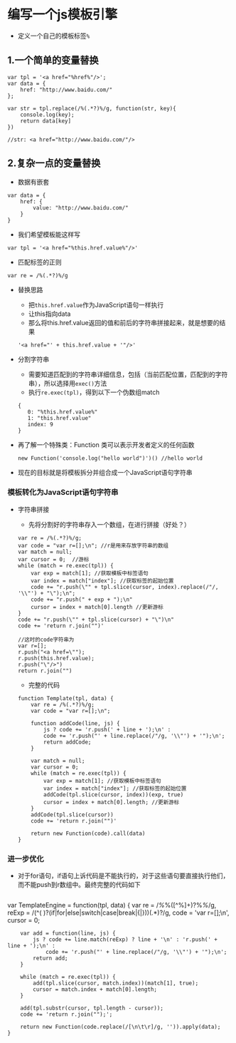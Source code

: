 # 编写一个js模板引擎
* 定义一个自己的模板标签`%`

## 1.一个简单的变量替换
```
var tpl = '<a href="%href%"/>';
var data = {
    href: "http://www.baidu.com/"
};

var str = tpl.replace(/%(.*?)%/g, function(str, key){
    console.log(key);
    return data[key]
})

//str: <a href="http://www.baidu.com/"/>

```

## 2.复杂一点的变量替换
* 数据有嵌套
```
var data = {
    href: {
        value: "http://www.baidu.com/"
    }
}
```
* 我们希望模板能这样写
```
var tpl = '<a href="%this.href.value%"/>'
```
* 匹配标签的正则
```
var re = /%(.*?)%/g
```
* 替换思路
  - 把`this.href.value`作为JavaScript语句一样执行
  - 让this指向data
  - 那么将this.href.value返回的值和前后的字符串拼接起来，就是想要的结果
  ```
  '<a href="' + this.href.value + '"/>'
  ```
* 分割字符串
  - 需要知道匹配到的字符串详细信息，包括（当前匹配位置，匹配到的字符串），所以选择用`exec()`方法
  - 执行`re.exec(tpl)`，得到以下一个伪数组match
  ```
  {
     0: "%this.href.value%"
     1: "this.href.value"
     index: 9
  }
  ```
* 再了解一个特殊类：Function 类可以表示开发者定义的任何函数
  ```
  new Function('console.log("hello world")')() //hello world
  ```
  
* 现在的目标就是将模板拆分并组合成一个JavaScript语句字符串

### 模板转化为JavaScript语句字符串

* 字符串拼接
    - 先将分割好的字符串存入一个数组，在进行拼接（好处？）
    ```
    var re = /%(.*?)%/g;
    var code = "var r=[];\n"; //r是用来存放字符串的数组
    var match = null;
    var cursor = 0;  //游标
    while (match = re.exec(tpl)) {
        var exp = match[1]; //获取模板中标签语句
        var index = match["index"]; //获取标签的起始位置
        code += "r.push(\"" + tpl.slice(cursor, index).replace(/"/, '\\"') + "\");\n";
        code += "r.push(" + exp + ");\n"
        cursor = index + match[0].length //更新游标
    }
    code += "r.push(\"" + tpl.slice(cursor) + "\")\n"
    code += 'return r.join("")'
    ``` 
    
    ```
    //这时的code字符串为
    var r=[];
    r.push("<a href=\"");
    r.push(this.href.value);
    r.push("\"/>")
    return r.join("")
    ```
    
    - 完整的代码
    ```
    function Template(tpl, data) {
        var re = /%(.*?)%/g;
        var code = "var r=[];\n";

        function addCode(line, js) {
            js ? code += 'r.push(' + line + ');\n' :
            code += 'r.push("' + line.replace(/"/g, '\\"') + '");\n';
            return addCode;
        }

        var match = null;
        var cursor = 0;
        while (match = re.exec(tpl)) {
            var exp = match[1]; //获取模板中标签语句
            var index = match["index"]; //获取标签的起始位置
            addCode(tpl.slice(cursor, index))(exp, true)
            cursor = index + match[0].length; //更新游标
        }
        addCode(tpl.slice(cursor))
        code += 'return r.join("")'

        return new Function(code).call(data)
    }
    ```
 
 ### 进一步优化
 * 对于for语句，if语句上诉代码是不能执行的，对于这些语句要直接执行他们，而不能push到r数组中。最终完整的代码如下
   ```
  var TemplateEngine = function(tpl, data) {
        var re = /_%_%([^%]+)?%_%_/g,
            reExp = /(^( )?(if|for|else|switch|case|break|{|}))(.*)?/g,
            code = 'var r=[];\n',
            cursor = 0;

        var add = function(line, js) {
            js ? code += line.match(reExp) ? line + '\n' : 'r.push(' + line + ');\n' :
                code += 'r.push("' + line.replace(/"/g, '\\"') + '");\n';
            return add;
        }

        while (match = re.exec(tpl)) {
            add(tpl.slice(cursor, match.index))(match[1], true);
            cursor = match.index + match[0].length;
        }

        add(tpl.substr(cursor, tpl.length - cursor));
        code += 'return r.join("");';

        return new Function(code.replace(/[\n\t\r]/g, '')).apply(data);
    }
  ```
